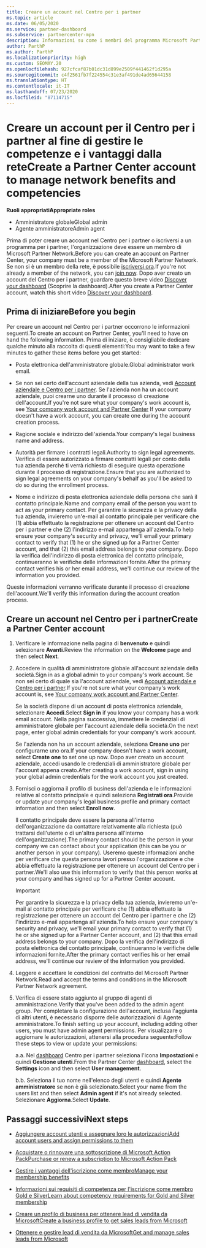 ```yaml
---
title: Creare un account nel Centro per i partner
ms.topic: article
ms.date: 06/05/2020
ms.service: partner-dashboard
ms.subservice: partnercenter-mpn
description: Informazioni su come i membri del programma Microsoft Partner Network possono creare un account per il Centro per i partner al fine di gestire le competenze e i vantaggi offerti dalla rete.
author: ParthP
ms.author: ParthP
ms.localizationpriority: high
ms.custom: SEOMAY.20
ms.openlocfilehash: 927cfcaf87b01dc31d899e2509f441462f1d295a
ms.sourcegitcommit: c4f2561fb7f224554c31e3af491de4ad65644158
ms.translationtype: HT
ms.contentlocale: it-IT
ms.lasthandoff: 07/23/2020
ms.locfileid: "87114715"
---
```

# <a name="create-a-partner-center-account-to-manage-network-benefits-and-competencies"></a><span data-ttu-id="62256-103">Creare un account per il Centro per i partner al fine di gestire le competenze e i vantaggi dalla rete</span><span class="sxs-lookup"><span data-stu-id="62256-103">Create a Partner Center account to manage network benefits and competencies</span></span>

<span data-ttu-id="62256-104">**Ruoli appropriati**</span><span class="sxs-lookup"><span data-stu-id="62256-104">**Appropriate roles**</span></span>

- <span data-ttu-id="62256-105">Amministratore globale</span><span class="sxs-lookup"><span data-stu-id="62256-105">Global admin</span></span>
- <span data-ttu-id="62256-106">Agente amministratore</span><span class="sxs-lookup"><span data-stu-id="62256-106">Admin agent</span></span>

<span data-ttu-id="62256-107">Prima di poter creare un account nel Centro per i partner o iscriversi a un programma per i partner, l'organizzazione deve essere un membro di Microsoft Partner Network.</span><span class="sxs-lookup"><span data-stu-id="62256-107">Before you can create an account on Partner Center, your company must be a member of the Microsoft Partner Network.</span></span> <span data-ttu-id="62256-108">Se non si è un membro della rete, è possibile [iscriversi ora](https://partner.microsoft.com/commercial#).</span><span class="sxs-lookup"><span data-stu-id="62256-108">If you're not already a member of the network, you can [join now](https://partner.microsoft.com/commercial#).</span></span> <span data-ttu-id="62256-109">Dopo aver creato un account del Centro per i partner, guardare questo breve video [Discover your dashboard](https://vimeo.com/290338211) (Scoprire la dashboard).</span><span class="sxs-lookup"><span data-stu-id="62256-109">After you create a Partner Center account, watch this short video [Discover your dashboard](https://vimeo.com/290338211).</span></span>

## <a name="before-you-begin"></a><span data-ttu-id="62256-110">Prima di iniziare</span><span class="sxs-lookup"><span data-stu-id="62256-110">Before you begin</span></span>

<span data-ttu-id="62256-111">Per creare un account nel Centro per i partner occorrono le informazioni seguenti.</span><span class="sxs-lookup"><span data-stu-id="62256-111">To create an account on Partner Center, you'll need to have on hand the following information.</span></span> <span data-ttu-id="62256-112">Prima di iniziare, è consigliabile dedicare qualche minuto alla raccolta di questi elementi:</span><span class="sxs-lookup"><span data-stu-id="62256-112">You may want to take a few minutes to gather these items before you get started:</span></span>

-   <span data-ttu-id="62256-113">Posta elettronica dell'amministratore globale.</span><span class="sxs-lookup"><span data-stu-id="62256-113">Global administrator work email.</span></span>

-   <span data-ttu-id="62256-114">Se non sei certo dell'account aziendale della tua azienda, vedi [Account aziendale e Centro per i partner](azure-active-directory-tenants-and-partner-center.md). Se l'azienda non ha un account aziendale, puoi crearne uno durante il processo di creazione dell'account.</span><span class="sxs-lookup"><span data-stu-id="62256-114">If you're not sure what your company's work account is, see [Your company work account and Partner Center](azure-active-directory-tenants-and-partner-center.md) If your company doesn't have a work account, you can create one during the account creation process.</span></span> 

-   <span data-ttu-id="62256-115">Ragione sociale e indirizzo dell'azienda.</span><span class="sxs-lookup"><span data-stu-id="62256-115">Your company's legal business name and address.</span></span>  

-   <span data-ttu-id="62256-116">Autorità per firmare i contratti legali.</span><span class="sxs-lookup"><span data-stu-id="62256-116">Authority to sign legal agreements.</span></span> <span data-ttu-id="62256-117">Verifica di essere autorizzato a firmare contratti legali per conto della tua azienda perché ti verrà richiesto di eseguire questa operazione durante il processo di registrazione.</span><span class="sxs-lookup"><span data-stu-id="62256-117">Ensure that you are authorized to sign legal agreements on your company's behalf as you'll be asked to do so during the enrollment process.</span></span>

-   <span data-ttu-id="62256-118">Nome e indirizzo di posta elettronica aziendale della persona che sarà il contatto principale.</span><span class="sxs-lookup"><span data-stu-id="62256-118">Name and company email of the person you want to act as your primary contact.</span></span> <span data-ttu-id="62256-119">Per garantire la sicurezza e la privacy della tua azienda, invieremo un'e-mail al contatto principale per verificare che (1) abbia effettuato la registrazione per ottenere un account del Centro per i partner e che (2) l'indirizzo e-mail appartenga all'azienda.</span><span class="sxs-lookup"><span data-stu-id="62256-119">To help ensure your company's security and privacy, we'll email your primary contact to verify that (1) he or she signed up for a Partner Center account, and that (2) this email address belongs to your company.</span></span> <span data-ttu-id="62256-120">Dopo la verifica dell'indirizzo di posta elettronica del contatto principale, continueranno le verifiche delle informazioni fornite.</span><span class="sxs-lookup"><span data-stu-id="62256-120">After the primary contact verifies his or her email address, we'll continue our review of the information you provided.</span></span>

<span data-ttu-id="62256-121">Queste informazioni verranno verificate durante il processo di creazione dell'account.</span><span class="sxs-lookup"><span data-stu-id="62256-121">We'll verify this information during the account creation process.</span></span> 
 
## <a name="create-a-partner-center-account"></a><span data-ttu-id="62256-122">Creare un account nel Centro per i partner</span><span class="sxs-lookup"><span data-stu-id="62256-122">Create a Partner Center account</span></span>

1.  <span data-ttu-id="62256-123">Verificare le informazione nella pagina di **benvenuto** e quindi selezionare **Avanti**.</span><span class="sxs-lookup"><span data-stu-id="62256-123">Review the information on the **Welcome** page and then select **Next**.</span></span>

2.  <span data-ttu-id="62256-124">Accedere in qualità di amministratore globale all'account aziendale della società.</span><span class="sxs-lookup"><span data-stu-id="62256-124">Sign in as a global admin to your company's work account.</span></span> <span data-ttu-id="62256-125">Se non sei certo di quale sia l'account aziendale, vedi [Account aziendale e Centro per i partner](azure-active-directory-tenants-and-partner-center.md).</span><span class="sxs-lookup"><span data-stu-id="62256-125">If you're not sure what your company's work account   is, see [Your company work account and Partner Center](azure-active-directory-tenants-and-partner-center.md).</span></span>

    <span data-ttu-id="62256-126">Se la società dispone di un account di posta elettronica aziendale, selezionare **Accedi**.</span><span class="sxs-lookup"><span data-stu-id="62256-126">Select **Sign in** if you know your company has a work email account.</span></span> <span data-ttu-id="62256-127">Nella pagina successiva, immettere le credenziali di amministratore globale per l'account aziendale della società.</span><span class="sxs-lookup"><span data-stu-id="62256-127">On the next page, enter global admin credentials for your company's work account.</span></span> 

    <span data-ttu-id="62256-128">Se l'azienda non ha un account aziendale, seleziona **Creane uno** per configurarne uno ora.</span><span class="sxs-lookup"><span data-stu-id="62256-128">If your company doesn't have a work account, select **Create one** to set one up now.</span></span> <span data-ttu-id="62256-129">Dopo aver creato un account aziendale, accedi usando le credenziali di amministratore globale per l'account appena creato.</span><span class="sxs-lookup"><span data-stu-id="62256-129">After creating a work account, sign in using your global admin credentials for the work account you just created.</span></span>

3.  <span data-ttu-id="62256-130">Fornisci o aggiorna il profilo di business dell'azienda e le informazioni relative al contatto principale e quindi seleziona **Registrati ora**.</span><span class="sxs-lookup"><span data-stu-id="62256-130">Provide or update your company's legal business profile and primary contact information and then select **Enroll now**.</span></span> 

    <span data-ttu-id="62256-131">Il contatto principale deve essere la persona all'interno dell'organizzazione da contattare relativamente alla richiesta (può trattarsi dell'utente o di un'altra persona all'interno dell'organizzazione).</span><span class="sxs-lookup"><span data-stu-id="62256-131">The primary contact should be the person in your company we can contact about your application (this can be you or another person in your company).</span></span> <span data-ttu-id="62256-132">Useremo queste informazioni anche per verificare che questa persona lavori presso l'organizzazione e che abbia effettuato la registrazione per ottenere un account del Centro per i partner.</span><span class="sxs-lookup"><span data-stu-id="62256-132">We'll also use this information to verify that this person works at your company and has signed up for a Partner Center account.</span></span>

    > [!IMPORTANT]  
    > <span data-ttu-id="62256-133">Per garantire la sicurezza e la privacy della tua azienda, invieremo un'e-mail al contatto principale per verificare che (1) abbia effettuato la registrazione per ottenere un account del Centro per i partner e che (2) l'indirizzo e-mail appartenga all'azienda.</span><span class="sxs-lookup"><span data-stu-id="62256-133">To help ensure your company's security and privacy, we'll email your primary contact to verify that (1) he or she signed up for a Partner Center account, and (2) that this email address belongs to your company.</span></span> <span data-ttu-id="62256-134">Dopo la verifica dell'indirizzo di posta elettronica del contatto principale, continueranno le verifiche delle informazioni fornite.</span><span class="sxs-lookup"><span data-stu-id="62256-134">After the primary contact verifies his or her email address, we'll continue our review of the information you provided.</span></span>

4.  <span data-ttu-id="62256-135">Leggere e accettare le condizioni del contratto del Microsoft Partner Network.</span><span class="sxs-lookup"><span data-stu-id="62256-135">Read and accept the terms and conditions in the Microsoft Partner Network agreement.</span></span> 

5.  <span data-ttu-id="62256-136">Verifica di essere stato aggiunto al gruppo di agenti di amministrazione.</span><span class="sxs-lookup"><span data-stu-id="62256-136">Verify that you've been added to the admin agent group.</span></span> <span data-ttu-id="62256-137">Per completare la configurazione dell'account, inclusa l'aggiunta di altri utenti, è necessario disporre delle autorizzazioni di Agente amministratore.</span><span class="sxs-lookup"><span data-stu-id="62256-137">To finish setting up your account, including adding other users, you must have admin agent permissions.</span></span> <span data-ttu-id="62256-138">Per visualizzare o aggiornare le autorizzazioni, attenersi alla procedura seguente:</span><span class="sxs-lookup"><span data-stu-id="62256-138">Follow these steps to view or update your permissions:</span></span>

    <span data-ttu-id="62256-139">a.</span><span class="sxs-lookup"><span data-stu-id="62256-139">a.</span></span> <span data-ttu-id="62256-140">Nel [dashboard](https://partner.microsoft.com/dashboard/home**) Centro per i partner seleziona l'icona **Impostazioni** e quindi **Gestione utenti**.</span><span class="sxs-lookup"><span data-stu-id="62256-140">From the Partner Center [dashboard](https://partner.microsoft.com/dashboard/home**), select the **Settings** icon and then select **User management**.</span></span>  

    <span data-ttu-id="62256-141">b.</span><span class="sxs-lookup"><span data-stu-id="62256-141">b.</span></span> <span data-ttu-id="62256-142">Seleziona il tuo nome nell'elenco degli utenti e quindi **Agente amministratore** se non è già selezionato.</span><span class="sxs-lookup"><span data-stu-id="62256-142">Select your name from the users list and then select **Admin agent** if it's not already selected.</span></span> <span data-ttu-id="62256-143">Selezionare **Aggiorna**.</span><span class="sxs-lookup"><span data-stu-id="62256-143">Select **Update**.</span></span>  

## <a name="next-steps"></a><span data-ttu-id="62256-144">Passaggi successivi</span><span class="sxs-lookup"><span data-stu-id="62256-144">Next steps</span></span>

-   [<span data-ttu-id="62256-145">Aggiungere account utenti e assegnare loro le autorizzazioni</span><span class="sxs-lookup"><span data-stu-id="62256-145">Add account users and assign permissions to them</span></span>](create-user-accounts-and-set-permissions.md)

-   [<span data-ttu-id="62256-146">Acquistare o rinnovare una sottoscrizione di Microsoft Action Pack</span><span class="sxs-lookup"><span data-stu-id="62256-146">Purchase or renew a subscription to Microsoft Action Pack</span></span>](mpn-get-action-pack.md)

-   [<span data-ttu-id="62256-147">Gestire i vantaggi dell'iscrizione come membro</span><span class="sxs-lookup"><span data-stu-id="62256-147">Manage your membership benefits</span></span>](manage-your-partner-network-benefits.md)

-   [<span data-ttu-id="62256-148">Informazioni sui requisiti di competenza per l'iscrizione come membro Gold e Silver</span><span class="sxs-lookup"><span data-stu-id="62256-148">Learn about competency requirements for Gold and Silver membership</span></span>](https://partner.microsoft.com/membership/competencies)

-   [<span data-ttu-id="62256-149">Creare un profilo di business per ottenere lead di vendita da Microsoft</span><span class="sxs-lookup"><span data-stu-id="62256-149">Create a business profile to get sales leads from Microsoft</span></span>](create-a-marketing-profile.md)

-   [<span data-ttu-id="62256-150">Ottenere e gestire lead di vendita da Microsoft</span><span class="sxs-lookup"><span data-stu-id="62256-150">Get and manage sales leads from Microsoft</span></span>](responding-to-referrals.md)